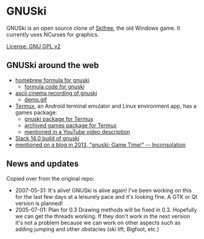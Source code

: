 # GNUSki

GNUSki is an open source clone of [Skifree](https://en.wikipedia.org/wiki/SkiFree), the old Windows game. It currently uses NCurses for graphics.

[License: GNU GPL v2](./LICENSE)

## GNUSki around the web
- [homebrew formula for gnuski](https://formulae.brew.sh/formula/gnuski)
  - [formula code for gnuski](https://github.com/Homebrew/homebrew-core/blob/543cd71456e4813de4e12f33fea6f38f875b2327/Formula/g/gnuski.rb)
- [ascii cinema recording of gnuski](https://asciinema.org/a/485510)
  - [demo.gif](./demo.gif)
- [Termux](https://termux.dev/en/), an Android terminal emulator and Linux environment app, has a games package:
  - [gnuski package for Termux](https://github.com/termux/termux-packages/tree/master/packages/gnuski)
  - [archived games package for Termux](https://github.com/termux/game-packages/tree/master/packages/gnuski)
  - [mentioned in a YouTube video description](https://www.youtube.com/watch?v=5Xu1pu-ftLQ)
- [Slack 14.0 build of gnuski](https://slackbuilds.org/repository/14.0/games/gnuski/)
- [mentioned on a blog in 2013, "gnuski: Game Time!" -- Inconsolation](https://inconsolation.wordpress.com/2013/11/14/gnuski-game-time/)


## News and updates
Copied over from the original repo:

- 2007-05-31: It's alive! GNUSki is alive again! I've been working on this for the last few days at a leisurely pace and it's looking fine. A GTK or Qt version is planned!
- 2005-07-01: Plan for 0.3 Drawing methods will be fixed in 0.3. Hopefully we can get the threads working. If they don't work in the next version it's not a problem because we can work on other aspects such as adding jumping and other obstacles (ski lift, Bigfoot, etc.)
